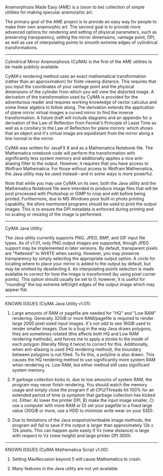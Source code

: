 Anamorphosis Made Easy (AME) is a (soon to be) collection of simple utilities for making specular anamorphic art.

The primary goal of the AME project is to provide an easy way for people to make their own anamorphic art. The second goal is to provide more advanced options for rendering and setting of physical parameters, such as preserving transparency, setting the mirror dimensions, vantage point, DPI, as well as use of interpolating points to smooth extreme edges of cylindrical transformations.

-------------------------------------------------------------------------------------------------

Cylindrical Mirror Anamorphosis (CylMA) is the first of the AME utilities to be made publicly available.

CylMA's rendering method uses an exact mathematical transformation (rather than an approximation) for finite viewing distance. This requires that you input the coordinates of your vantage point and the physical dimensions of the cylinder from which you will view the distorted image. A derivation of the transformation used by CylMA is provided for the adventurous reader and requires working knowledge of vector calculus and some linear algebra to follow along. The derivation extends the application of plane mirror virtual images a curved mirror to find the inverse transformation. A future draft will include diagrams and an appendix for a derivation of the Law of Reflection from Fermat's Principle of Least Time as well as a corollary to the Law of Reflection for plane mirrors: which shows that an object and it's virtual image are equidistant from the mirror along a line normal to the mirror.

CylMA was written for JavaFX 8 and as a Mathematica Notebook file. The Mathematica notebook code will perform the transformation with significantly less system memory and additionally applies a nice anti-aliasing filter to the output. However, it requires that you have access to Wolfram Mathematica. For those without access to Wolfram Mathematica, the Java utility may be used instead--and in some ways is more powerful.

Note that while you may use CylMA on its own, both the Java utility and the Mathematica Notebook file were intended to produce image files that will be post processed with Photoshop or GIMP to crop and edit before being printed. Furthermore, due to MS Windows poor built-in photo printing capability, the afore mentioned programs should be used to print the output images. This is to ensure the DPI metadata is enforced during printing and no scaling or resizing of the image is performed.

-------------------------------------------------------------------------------------------------

CylMA Java Utility:

The Java utility currently supports PNG, JPEG, BMP, and GIF input file types. As of v1.01, only PNG output images are supported, though JPEG support may be implemented in later versions. By default, transparent pixels are "flattened" to WHITE when saving. However, you may preserve transparency by simply selecting the appropriate output option. A circle for locating where to place your mirror is added to the output by default, but may be omitted by deselecting it. An interpolating points selection is made available to correct for how the image is transformed (by using pixel corner points). This option should usually be set to 0; however, it is useful for "rounding" the top extreme left/right edges of the output image which may appear flat.

-------------------------------------------------------------------------------------------------

KNOWN ISSUES (ClyMA Java Utility v1.01):

1)  Large amounts of RAM or pagefile are needed for "HQ" and "Low RAM" rendering. Generally 32GiB or more RAM/pagefile is required to render large 2000 pixel sized input images. It's not odd to see 16GiB used to render smaller images. Due to a bug in the way Java draws polygons, they are sometimes rotated (this affects both HQ and Low RAM rendering methods), and forces me to apply a stroke to the inside of each polygon (literally filling it twice) to correct for this. Additionally, when anti-aliasing is used (HQ rendering method), the boundary between polygons is not filled. To fix this, a polyline is also drawn. This causes the HQ rendering method to use significantly more system RAM when rendering vs. Low RAM, but either method still uses significant system memory.

2)  If garbage collection kicks in, due to low amounts of system RAM, the program may never finish rendering. You should watch the memory usage and simply close the program if all CPU/Threads hit 100% for an extended period of time (a symptom that garbage collection has kicked in). Either: A) lower the printer DPI, B) make the input image smaller, C) use a computer with more RAM or D) set your pagefile to a fixed large value (30GiB or more, use a HDD to minimize write wear on your SSD).

3)  Due to limitations of the Java snapshot/writeable image methods, the program will fail to save if the output is larger than approximately 12k x 12k pixels. This can happen quite easily if Vx (view distance) is large with respect to Vz (view height) and large printer DPI (600).

-------------------------------------------------------------------------------------------------

KNOWN ISSUES (CylMA Mathematica Script v1.00):

1)  Setting MaxRecusion beyond 5 will cause Mathematica to crash.

2)  Many features in the Java utility are not yet available.
